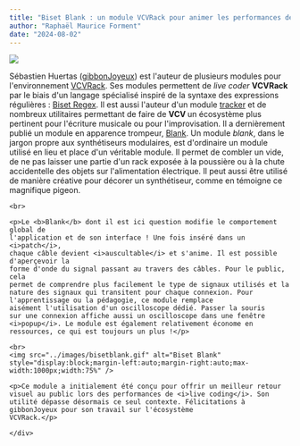 ```yaml
---
title: "Biset Blank : un module VCVRack pour animer les performances de live coding"
author: "Raphaël Maurice Forment"
date: "2024-08-02"
---
```



<div class="grid grid-cols-5 h-screen">
    <div class="pr-4">
      <img src="https://library.vcvrack.com/screenshots/200/Biset/Biset-Blank.png"/>
    </div>
    <div class="col-span-4">
<p>Sébastien Huertas (<a href="https://github.com/gibbonjoyeux">gibbonJoyeux</a>) est l'auteur de plusieurs modules pour l'environnement
<a href="https://vcvrack.com/">VCVRack</a>. Ses modules permettent de <i>live coder</i> <b>VCVRack </b>par le biais d'un langage spécialisé inspiré de la syntaxe des expressions
régulières : <a href="https://library.vcvrack.com/?brand=Biset">Biset Regex</a>. Il est
aussi l'auteur d'un module <a href="https://en.wikipedia.org/wiki/Music_tracker">tracker</a> et de nombreux utilitaires permettant de faire de <b>VCV </b>un écosystème plus pertinent pour l'écriture musicale ou pour l'improvisation. Il a dernièrement publié un module en apparence trompeur, <a href="https://library.vcvrack.com/Biset/Biset-Blank">Blank</a>. Un module <i>blank</i>, dans le jargon propre aux synthétiseurs modulaires, est d'ordinaire un module utilisé en lieu et place d'un véritable module. Il permet de combler un vide, de ne pas laisser une partie d'un rack exposée à la poussière ou à la chute accidentelle des objets sur l'alimentation électrique. Il peut aussi être utilisé de manière créative pour décorer un synthétiseur, comme en témoigne ce magnifique pigeon.</p>

    <br>

    <p>Le <b>Blank</b> dont il est ici question modifie le comportement global de
    l'application et de son interface ! Une fois inséré dans un <i>patch</i>,
    chaque câble devient <i>auscultable</i> et s'anime. Il est possible d'aperçevoir la
    forme d'onde du signal passant au travers des câbles. Pour le public, cela
    permet de comprendre plus facilement le type de signaux utilisés et la nature des signaux qui transitent pour chaque connexion. Pour l'apprentissage ou la pédagogie, ce module remplace
    aisément l'utilisation d'un oscilloscope dédié. Passer la souris
    sur une connexion affiche aussi un oscilloscope dans une fenêtre <i>popup</i>. Le module est également relativement économe en ressources, ce qui est toujours un plus !</p>

    <br>
    <img src="../images/bisetblank.gif" alt="Biset Blank" style="display:block;margin-left:auto;margin-right:auto;max-width:1000px;width:75%" />

    <p>Ce module a initialement été conçu pour offrir un meilleur retour visuel au public lors des performances de <i>live coding</i>. Son utilité dépasse désormais ce seul contexte. Félicitations à gibbonJoyeux pour son travail sur l'écosystème
    VCVRack.</p>

    </div>
</div>


